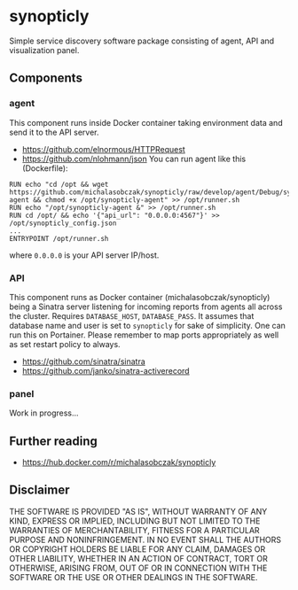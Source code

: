 # synopticly

Simple service discovery software package consisting of agent, API and visualization panel.

## Components

### agent
This component runs inside Docker container taking environment data and send it to the API server.
- https://github.com/elnormous/HTTPRequest
- https://github.com/nlohmann/json
You can run agent like this (Dockerfile):
```
RUN echo "cd /opt && wget https://github.com/michalasobczak/synopticly/raw/develop/agent/Debug/synopticly-agent && chmod +x /opt/synopticly-agent" >> /opt/runner.sh
RUN echo "/opt/synopticly-agent &" >> /opt/runner.sh
RUN cd /opt/ && echo '{"api_url": "0.0.0.0:4567"}' >> /opt/synopticly_config.json
...
ENTRYPOINT /opt/runner.sh
```
where `0.0.0.0` is your API server IP/host.

### API
This component runs as Docker container (michalasobczak/synopticly) being a Sinatra server listening for incoming reports from agents all across the cluster. Requires `DATABASE_HOST`, `DATABASE_PASS`. It assumes that database name and user is set to `synopticly` for sake of simplicity. One can run this on Portainer. Please remember to map ports appropriately as well as set restart policy to always.
- https://github.com/sinatra/sinatra
- https://github.com/janko/sinatra-activerecord

### panel
Work in progress...

## Further reading
- https://hub.docker.com/r/michalasobczak/synopticly

## Disclaimer
THE SOFTWARE IS PROVIDED "AS IS", WITHOUT WARRANTY OF ANY KIND, EXPRESS OR IMPLIED, INCLUDING BUT NOT LIMITED TO THE WARRANTIES OF MERCHANTABILITY, FITNESS FOR A PARTICULAR PURPOSE AND NONINFRINGEMENT. IN NO EVENT SHALL THE AUTHORS OR COPYRIGHT HOLDERS BE LIABLE FOR ANY CLAIM, DAMAGES OR OTHER LIABILITY, WHETHER IN AN ACTION OF CONTRACT, TORT OR OTHERWISE, ARISING FROM, OUT OF OR IN CONNECTION WITH THE SOFTWARE OR THE USE OR OTHER DEALINGS IN THE SOFTWARE.

